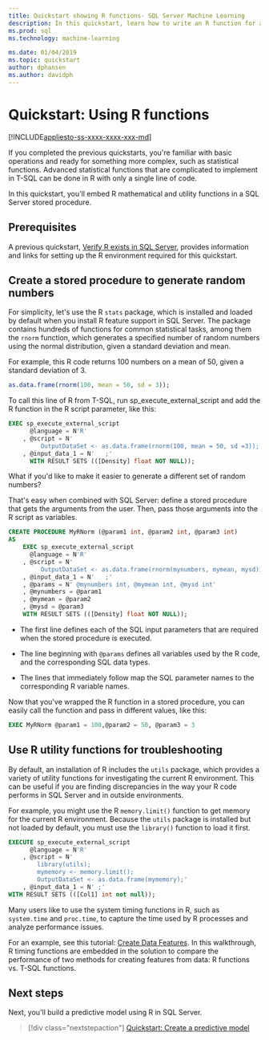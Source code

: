 ```yaml
---
title: Quickstart showing R functions- SQL Server Machine Learning
description: In this quickstart, learn how to write an R function for advanced statistical computation.
ms.prod: sql
ms.technology: machine-learning

ms.date: 01/04/2019  
ms.topic: quickstart
author: dphansen
ms.author: davidph
---
```

# Quickstart: Using R functions
[!INCLUDE[appliesto-ss-xxxx-xxxx-xxx-md](../../includes/appliesto-ss-xxxx-xxxx-xxx-md.md)]

If you completed the previous quickstarts, you're familiar with basic operations and ready for something more complex, such as statistical functions. Advanced statistical functions that are complicated to implement in T-SQL can be done in R with only a single line of code.

In this quickstart, you'll embed R mathematical and utility functions in a SQL Server stored procedure.

## Prerequisites

A previous quickstart, [Verify R exists in SQL Server](quickstart-r-verify.md), provides information and links for setting up the R environment required for this quickstart.

## Create a stored procedure to generate random numbers

For simplicity, let's use the R `stats` package, which is installed and loaded by default when you install R feature support in SQL Server. The package contains hundreds of functions for common statistical tasks, among them the `rnorm` function, which generates a specified number of random numbers using the normal distribution, given a standard deviation and mean.

For example, this R code returns 100 numbers on a mean of 50, given a standard deviation of 3.

```R
as.data.frame(rnorm(100, mean = 50, sd = 3));
```

To call this line of R from T-SQL, run sp_execute_external_script and add the R function in the R script parameter, like this:

```sql
EXEC sp_execute_external_script
      @language = N'R'
    , @script = N'
         OutputDataSet <- as.data.frame(rnorm(100, mean = 50, sd =3));'
    , @input_data_1 = N'   ;'
      WITH RESULT SETS (([Density] float NOT NULL));
```

What if you'd like to make it easier to generate a different set of random numbers?

That's easy when combined with SQL Server: define a stored procedure that gets the arguments from the user. Then, pass those arguments into the R script as variables.

```sql
CREATE PROCEDURE MyRNorm (@param1 int, @param2 int, @param3 int)
AS
    EXEC sp_execute_external_script
      @language = N'R'
    , @script = N'
	     OutputDataSet <- as.data.frame(rnorm(mynumbers, mymean, mysd));'
    , @input_data_1 = N'   ;'
	, @params = N' @mynumbers int, @mymean int, @mysd int'
	, @mynumbers = @param1
	, @mymean = @param2
	, @mysd = @param3
    WITH RESULT SETS (([Density] float NOT NULL));
```

+ The first line defines each of the SQL input parameters that are required when the stored procedure is executed.

+ The line beginning with `@params` defines all variables used by the R code, and the corresponding SQL data types.

+ The lines that immediately follow map the SQL parameter names to the corresponding R variable names.

Now that you've wrapped the R function in a stored procedure, you can easily call the function and pass in different values, like this:

```sql
EXEC MyRNorm @param1 = 100,@param2 = 50, @param3 = 3
```

## Use R utility functions for troubleshooting

By default, an installation of R includes the `utils` package, which provides a variety of utility functions for investigating the current R environment. This can be useful if you are finding discrepancies in the way your R code performs in SQL Server and in outside environments.

For example, you might use the R `memory.limit()` function to get memory for the current R environment. Because the `utils` package is installed but not loaded by default, you must use the `library()` function to load it first.

```sql
EXECUTE sp_execute_external_script
      @language = N'R'
    , @script = N'
        library(utils);
        mymemory <- memory.limit();
        OutputDataSet <- as.data.frame(mymemory);'
    , @input_data_1 = N' ;'
WITH RESULT SETS (([Col1] int not null));
```

Many users like to use the system timing functions in R, such as `system.time` and `proc.time`,  to capture the time used by R processes and analyze performance issues.

For an example, see this tutorial: [Create Data Features](../tutorials/walkthrough-create-data-features.md). In this walkthrough, R timing functions are embedded in the solution to compare the performance of two methods for creating features from data: R functions vs. T-SQL functions.

## Next steps

Next, you'll build a predictive model using R in SQL Server.

> [!div class="nextstepaction"]
> [Quickstart: Create a predictive model](quickstart-r-create-predictive-model.md)
